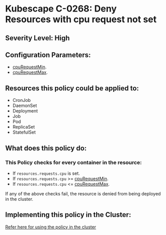 # Kubescape C-0268: Deny Resources with cpu request not set

## Severity Level: High

## Configuration Parameters:
* [cpuRequestMin](https://kubescape.io/docs/frameworks-and-controls/configuring-controls/#cpu_request_min).
* [cpuRequestMax](https://kubescape.io/docs/frameworks-and-controls/configuring-controls/#cpu_request_max).

## Resources this policy could be applied to:
* CronJob
* DaemonSet
* Deployment
* Job
* Pod
* ReplicaSet
* StatefulSet

## What does this policy do:
### This Policy checks for every container in the resource:
* If `resources.requests.cpu` is set.
* If `resources.requests.cpu` >= [cpuRequestMin](https://kubescape.io/docs/frameworks-and-controls/configuring-controls/#cpu_request_min).
* If `resources.requests.cpu` <= [cpuRequestMax](https://kubescape.io/docs/frameworks-and-controls/configuring-controls/#cpu_request_max).

If any of the above checks fail, the resource is denied from being deployed in the cluster.

## Implementing this policy in the Cluster:
[Refer here for using the policy in the cluster](https://github.com/kubescape/cel-admission-library#using-the-library)
